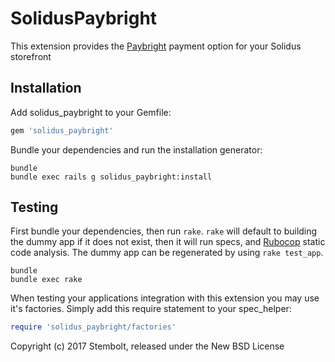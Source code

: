 # SolidusPaybright

This extension provides the [Paybright](https://paybright.com/) payment option
for your Solidus storefront

## Installation

Add solidus_paybright to your Gemfile:

```ruby
gem 'solidus_paybright'
```

Bundle your dependencies and run the installation generator:

```shell
bundle
bundle exec rails g solidus_paybright:install
```

## Testing

First bundle your dependencies, then run `rake`. `rake` will default to building the dummy app if it does not exist, then it will run specs, and [Rubocop](https://github.com/bbatsov/rubocop) static code analysis. The dummy app can be regenerated by using `rake test_app`.

```shell
bundle
bundle exec rake
```

When testing your applications integration with this extension you may use it's factories.
Simply add this require statement to your spec_helper:

```ruby
require 'solidus_paybright/factories'
```

Copyright (c) 2017 Stembolt, released under the New BSD License
